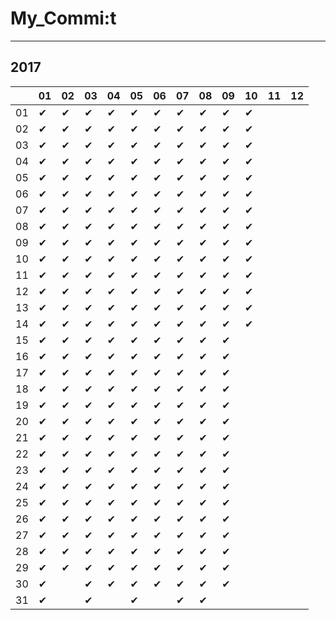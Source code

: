 # My_Commi:t

---

## 2017

|  |01|02|03|04|05|06|07|08|09|10|11|12|
|----|----|----|----|----|----|----|----|----|----|----|----|----|
|01|✔ |✔ |✔ |✔ |✔ |✔ |✔ |✔ |✔ |✔ |  |  |
|02|✔ |✔ |✔ |✔ |✔ |✔ |✔ |✔ |✔ |✔ |  |  |
|03|✔ |✔ |✔ |✔ |✔ |✔ |✔ |✔ |✔ |✔ |  |  |
|04|✔ |✔ |✔ |✔ |✔ |✔ |✔ |✔ |✔ |✔ |  |  |
|05|✔ |✔ |✔ |✔ |✔ |✔ |✔ |✔ |✔ |✔ |  |  |
|06|✔ |✔ |✔ |✔ |✔ |✔ |✔ |✔ |✔ |✔ |  |  |
|07|✔ |✔ |✔ |✔ |✔ |✔ |✔ |✔ |✔ |✔ |  |  |
|08|✔ |✔ |✔ |✔ |✔ |✔ |✔ |✔ |✔ |✔ |  |  |
|09|✔ |✔ |✔ |✔ |✔ |✔ |✔ |✔ |✔ |✔ |  |  |
|10|✔ |✔ |✔ |✔ |✔ |✔ |✔ |✔ |✔ |✔ |  |  |
|11|✔ |✔ |✔ |✔ |✔ |✔ |✔ |✔ |✔ |✔ |  |  |
|12|✔ |✔ |✔ |✔ |✔ |✔ |✔ |✔ |✔ |✔ |  |  |
|13|✔ |✔ |✔ |✔ |✔ |✔ |✔ |✔ |✔ |✔ |  |  |
|14|✔ |✔ |✔ |✔ |✔ |✔ |✔ |✔ |✔ |✔ |  |  |
|15|✔ |✔ |✔ |✔ |✔ |✔ |✔ |✔ |✔ |  |  |  |
|16|✔ |✔ |✔ |✔ |✔ |✔ |✔ |✔ |✔ |  |  |  |
|17|✔ |✔ |✔ |✔ |✔ |✔ |✔ |✔ |✔ |  |  |  |
|18|✔ |✔ |✔ |✔ |✔ |✔ |✔ |✔ |✔ |  |  |  |
|19|✔ |✔ |✔ |✔ |✔ |✔ |✔ |✔ |✔ |  |  |  |
|20|✔ |✔ |✔ |✔ |✔ |✔ |✔ |✔ |✔ |  |  |  |
|21|✔ |✔ |✔ |✔ |✔ |✔ |✔ |✔ |✔ |  |  |  |
|22|✔ |✔ |✔ |✔ |✔ |✔ |✔ |✔ |✔ |  |  |  |
|23|✔ |✔ |✔ |✔ |✔ |✔ |✔ |✔ |✔ |  |  |  |
|24|✔ |✔ |✔ |✔ |✔ |✔ |✔ |✔ |✔ |  |  |  |
|25|✔ |✔ |✔ |✔ |✔ |✔ |✔ |✔ |✔ |  |  |  |
|26|✔ |✔ |✔ |✔ |✔ |✔ |✔ |✔ |✔ |  |  |  |
|27|✔ |✔ |✔ |✔ |✔ |✔ |✔ |✔ |✔ |  |  |  |
|28|✔ |✔ |✔ |✔ |✔ |✔ |✔ |✔ |✔ |  |  |  |
|29|✔ |✔ |✔ |✔ |✔ |✔ |✔ |✔ |✔ |  |  |  |
|30|✔ |  |✔ |✔ |✔ |✔ |✔ |✔ |✔ |  |  |  |
|31|✔ |  |✔ |  |✔ |  |✔ |✔ |  |  |  |  |
